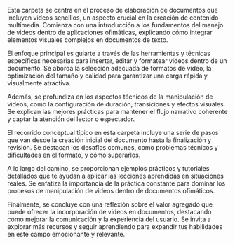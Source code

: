 Esta carpeta se centra en el proceso de elaboración de documentos que incluyen videos sencillos, un aspecto crucial en la creación de contenido multimedia. Comienza con una introducción a los fundamentos del manejo de videos dentro de aplicaciones ofimáticas, explicando cómo integrar elementos visuales complejos en documentos de texto.

El enfoque principal es guiarte a través de las herramientas y técnicas específicas necesarias para insertar, editar y formatear videos dentro de un documento. Se aborda la selección adecuada de formatos de video, la optimización del tamaño y calidad para garantizar una carga rápida y visualmente atractiva.

Además, se profundiza en los aspectos técnicos de la manipulación de videos, como la configuración de duración, transiciones y efectos visuales. Se explican las mejores prácticas para mantener el flujo narrativo coherente y captar la atención del lector o espectador.

El recorrido conceptual típico en esta carpeta incluye una serie de pasos que van desde la creación inicial del documento hasta la finalización y revisión. Se destacan los desafíos comunes, como problemas técnicos y dificultades en el formato, y cómo superarlos.

A lo largo del camino, se proporcionan ejemplos prácticos y tutoriales detallados que te ayudan a aplicar las lecciones aprendidas en situaciones reales. Se enfatiza la importancia de la práctica constante para dominar los procesos de manipulación de videos dentro de documentos ofimáticos.

Finalmente, se concluye con una reflexión sobre el valor agregado que puede ofrecer la incorporación de videos en documentos, destacando cómo mejorar la comunicación y la experiencia del usuario. Se invita a explorar más recursos y seguir aprendiendo para expandir tus habilidades en este campo emocionante y relevante.

